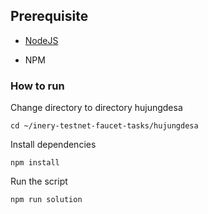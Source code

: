 ## Prerequisite

- [NodeJS](https://nodejs.org/en/)

- NPM



### How to run

Change directory to directory hujungdesa

```shell
cd ~/inery-testnet-faucet-tasks/hujungdesa
```


Install dependencies

```shell
npm install
```



Run the script

```
npm run solution
```
